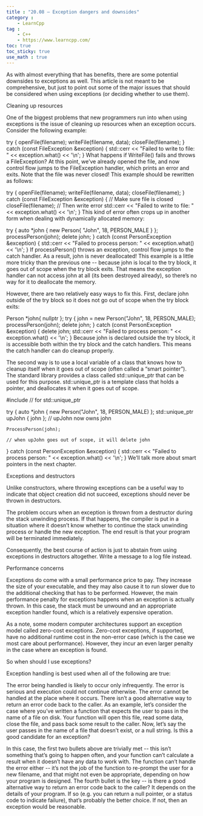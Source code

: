 ```yaml
---
title : "20.08 — Exception dangers and downsides"
category :
    - LearnCpp
tag : 
    - C++
    - https://www.learncpp.com/
toc: true  
toc_sticky: true 
use_math : true
---
```



As with almost everything that has benefits, there are some potential downsides to exceptions as well. This article is not meant to be comprehensive, but just to point out some of the major issues that should be considered when using exceptions (or deciding whether to use them).

Cleaning up resources

One of the biggest problems that new programmers run into when using exceptions is the issue of cleaning up resources when an exception occurs. Consider the following example:

try
{
    openFile(filename);
    writeFile(filename, data);
    closeFile(filename);
}
catch (const FileException &exception)
{
    std::cerr << "Failed to write to file: " << exception.what() << '\n';
}
What happens if WriteFile() fails and throws a FileException? At this point, we’ve already opened the file, and now control flow jumps to the FileException handler, which prints an error and exits. Note that the file was never closed! This example should be rewritten as follows:

try
{
    openFile(filename);
    writeFile(filename, data);
    closeFile(filename);
}
catch (const FileException &exception)
{
    // Make sure file is closed
    closeFile(filename);
    // Then write error
    std::cerr << "Failed to write to file: " << exception.what() << '\n';
}
This kind of error often crops up in another form when dealing with dynamically allocated memory:

try
{
    auto *john { new Person{ "John", 18, PERSON_MALE } };
    processPerson(john);
    delete john;
}
catch (const PersonException &exception)
{
    std::cerr << "Failed to process person: " << exception.what() << '\n';
}
If processPerson() throws an exception, control flow jumps to the catch handler. As a result, john is never deallocated! This example is a little more tricky than the previous one -- because john is local to the try block, it goes out of scope when the try block exits. That means the exception handler can not access john at all (its been destroyed already), so there’s no way for it to deallocate the memory.

However, there are two relatively easy ways to fix this. First, declare john outside of the try block so it does not go out of scope when the try block exits:

Person *john{ nullptr };
try
{
    john = new Person("John", 18, PERSON_MALE);
    processPerson(john);
    delete john;
}
catch (const PersonException &exception)
{
    delete john;
    std::cerr << "Failed to process person: " << exception.what() << '\n';
}
Because john is declared outside the try block, it is accessible both within the try block and the catch handlers. This means the catch handler can do cleanup properly.

The second way is to use a local variable of a class that knows how to cleanup itself when it goes out of scope (often called a “smart pointer”). The standard library provides a class called std::unique_ptr that can be used for this purpose. std::unique_ptr is a template class that holds a pointer, and deallocates it when it goes out of scope.

#include <memory> // for std::unique_ptr

try
{
    auto *john { new Person("John", 18, PERSON_MALE) };
    std::unique_ptr<Person> upJohn { john }; // upJohn now owns john

    ProcessPerson(john);

    // when upJohn goes out of scope, it will delete john
}
catch (const PersonException &exception)
{
    std::cerr << "Failed to process person: " << exception.what() << '\n';
}
We’ll talk more about smart pointers in the next chapter.

Exceptions and destructors

Unlike constructors, where throwing exceptions can be a useful way to indicate that object creation did not succeed, exceptions should never be thrown in destructors.

The problem occurs when an exception is thrown from a destructor during the stack unwinding process. If that happens, the compiler is put in a situation where it doesn’t know whether to continue the stack unwinding process or handle the new exception. The end result is that your program will be terminated immediately.

Consequently, the best course of action is just to abstain from using exceptions in destructors altogether. Write a message to a log file instead.

Performance concerns

Exceptions do come with a small performance price to pay. They increase the size of your executable, and they may also cause it to run slower due to the additional checking that has to be performed. However, the main performance penalty for exceptions happens when an exception is actually thrown. In this case, the stack must be unwound and an appropriate exception handler found, which is a relatively expensive operation.

As a note, some modern computer architectures support an exception model called zero-cost exceptions. Zero-cost exceptions, if supported, have no additional runtime cost in the non-error case (which is the case we most care about performance). However, they incur an even larger penalty in the case where an exception is found.

So when should I use exceptions?

Exception handling is best used when all of the following are true:

The error being handled is likely to occur only infrequently.
The error is serious and execution could not continue otherwise.
The error cannot be handled at the place where it occurs.
There isn’t a good alternative way to return an error code back to the caller.
As an example, let’s consider the case where you’ve written a function that expects the user to pass in the name of a file on disk. Your function will open this file, read some data, close the file, and pass back some result to the caller. Now, let’s say the user passes in the name of a file that doesn’t exist, or a null string. Is this a good candidate for an exception?

In this case, the first two bullets above are trivially met -- this isn’t something that’s going to happen often, and your function can’t calculate a result when it doesn’t have any data to work with. The function can’t handle the error either -- it’s not the job of the function to re-prompt the user for a new filename, and that might not even be appropriate, depending on how your program is designed. The fourth bullet is the key -- is there a good alternative way to return an error code back to the caller? It depends on the details of your program. If so (e.g. you can return a null pointer, or a status code to indicate failure), that’s probably the better choice. If not, then an exception would be reasonable.
